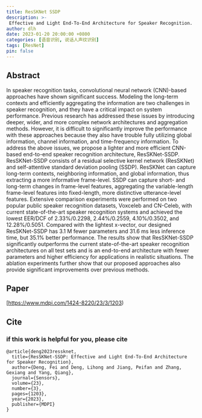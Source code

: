 ```yaml
---
title: ResSKNet SSDP 
description: >-
 Effective and Light End-To-End Architecture for Speaker Recognition.
author: dlh
date: 2023-01-20 20:00:00 +0800
categories: [语音识别, 说话人声纹识别]
tags: [ResNet]
pin: false
---
```


## Abstract

In speaker recognition tasks, convolutional neural network (CNN)-based approaches have shown significant success. Modeling the long-term contexts and efficiently aggregating the information are two challenges in speaker recognition, and they have a critical impact on system performance. Previous research has addressed these issues by introducing deeper, wider, and more complex network architectures and aggregation methods. However, it is difficult to significantly improve the performance with these approaches because they also have trouble fully utilizing global information, channel information, and time-frequency information. To address the above issues, we propose a lighter and more efficient CNN-based end-to-end speaker recognition architecture, ResSKNet-SSDP. ResSKNet-SSDP consists of a residual selective kernel network (ResSKNet) and self-attentive standard deviation pooling (SSDP). ResSKNet can capture long-term contexts, neighboring information, and global information, thus extracting a more informative frame-level. SSDP can capture short- and long-term changes in frame-level features, aggregating the variable-length frame-level features into fixed-length, more distinctive utterance-level features. Extensive comparison experiments were performed on two popular public speaker recognition datasets, Voxceleb and CN-Celeb, with current state-of-the-art speaker recognition systems and achieved the lowest EER/DCF of 2.33%/0.2298, 2.44%/0.2559, 4.10%/0.3502, and 12.28%/0.5051. Compared with the lightest x-vector, our designed ResSKNet-SSDP has 3.1 M fewer parameters and 31.6 ms less inference time, but 35.1% better performance. The results show that ResSKNet-SSDP significantly outperforms the current state-of-the-art speaker recognition architectures on all test sets and is an end-to-end architecture with fewer parameters and higher efficiency for applications in realistic situations. The ablation experiments further show that our proposed approaches also provide significant improvements over previous methods.

## Paper
[https://www.mdpi.com/1424-8220/23/3/1203)

## Cite

### if this work is helpful for you, please cite
```
@article{deng2023ressknet,
  title={ResSKNet-SSDP: Effective and Light End-To-End Architecture for Speaker Recognition},
  author={Deng, Fei and Deng, Lihong and Jiang, Peifan and Zhang, Gexiang and Yang, Qiang},
  journal={Sensors},
  volume={23},
  number={3},
  pages={1203},
  year={2023},
  publisher={MDPI}
}

```